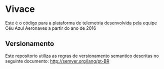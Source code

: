 # Vivace
Este é o código para a plataforma de telemetria desenvolvida pela equipe Céu Azul Aeronaves a partir do ano de 2016

## Versionamento 
Este repositorio utiliza as regras de versionamento semantico descritas no seguinte documento: http://semver.org/lang/pt-BR
